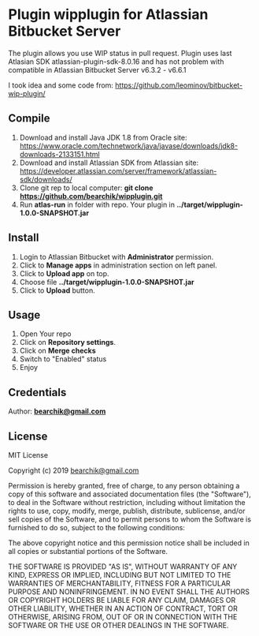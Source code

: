 # Plugin wipplugin for Atlassian Bitbucket Server
The plugin allows you use WIP status in pull request.
Plugin uses last Atlasian SDK atlassian-plugin-sdk-8.0.16 and has not problem with compatible in Atlassian Bitbucket Server v6.3.2 - v6.6.1

I took idea and some code from: https://github.com/leominov/bitbucket-wip-plugin/

## Compile
1. Download and install Java JDK 1.8 from Oracle site: https://www.oracle.com/technetwork/java/javase/downloads/jdk8-downloads-2133151.html
2. Download and install Atlassian SDK from Atlassian site: https://developer.atlassian.com/server/framework/atlassian-sdk/downloads/
3. Clone git rep to local computer: **git clone https://github.com/bearchik/wipplugin.git**
4. Run **atlas-run** in folder with repo.
Your plugin in **../target/wipplugin-1.0.0-SNAPSHOT.jar**

## Install
1. Login to Atlassian Bitbucket with **Administrator** permission.
2. Click to **Manage apps** in administration section on left panel.
3. Click to **Upload app** on top.
4. Choose file **../target/wipplugin-1.0.0-SNAPSHOT.jar**
5. Click to **Upload** button.

## Usage
1. Open Your repo
2. Click on **Repository settings**.
3. Click on **Merge checks**
4. Switch to "Enabled" status
5. Enjoy

## Credentials
Author: **bearchik@gmail.com**

## License

MIT License

Copyright (c) 2019 bearchik@gmail.com

Permission is hereby granted, free of charge, to any person obtaining a copy
of this software and associated documentation files (the "Software"), to deal
in the Software without restriction, including without limitation the rights
to use, copy, modify, merge, publish, distribute, sublicense, and/or sell
copies of the Software, and to permit persons to whom the Software is
furnished to do so, subject to the following conditions:

The above copyright notice and this permission notice shall be included in all
copies or substantial portions of the Software.

THE SOFTWARE IS PROVIDED "AS IS", WITHOUT WARRANTY OF ANY KIND, EXPRESS OR
IMPLIED, INCLUDING BUT NOT LIMITED TO THE WARRANTIES OF MERCHANTABILITY,
FITNESS FOR A PARTICULAR PURPOSE AND NONINFRINGEMENT. IN NO EVENT SHALL THE
AUTHORS OR COPYRIGHT HOLDERS BE LIABLE FOR ANY CLAIM, DAMAGES OR OTHER
LIABILITY, WHETHER IN AN ACTION OF CONTRACT, TORT OR OTHERWISE, ARISING FROM,
OUT OF OR IN CONNECTION WITH THE SOFTWARE OR THE USE OR OTHER DEALINGS IN THE
SOFTWARE.
